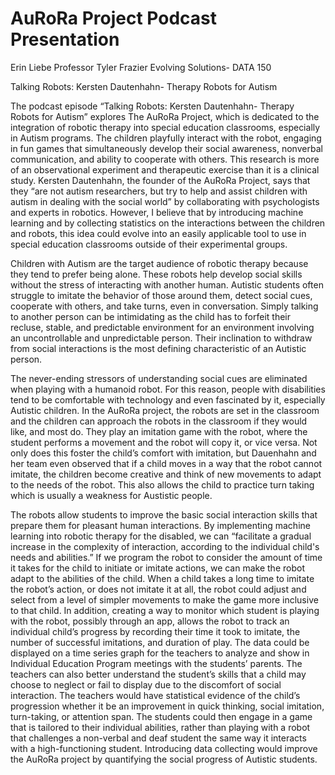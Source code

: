 # AuRoRa Project Podcast Presentation

Erin Liebe
Professor Tyler Frazier
Evolving Solutions- DATA 150

Talking Robots: Kersten Dautenhahn- Therapy Robots for Autism

The podcast episode “Talking Robots: Kersten Dautenhahn- Therapy Robots for Autism” explores The AuRoRa Project, which is dedicated to the integration of robotic therapy into special education classrooms, especially in Autism programs. The children playfully interact with the robot, engaging in fun games that simultaneously develop their social awareness, nonverbal communication, and ability to cooperate with others. This research is more of an observational experiment and therapeutic exercise than it is a clinical study. Kersten Dautenhahn, the founder of the AuRoRa Project, says that they “are not autism researchers, but try to help and assist children with autism in dealing with the social world” by collaborating with psychologists and experts in robotics. However, I believe that by introducing machine learning and by collecting statistics on the interactions between the children and robots, this idea could evolve into an easily applicable tool to use in special education classrooms outside of their experimental groups.

Children with Autism are the target audience of robotic therapy because they tend to prefer being alone. These robots help develop social skills without the stress of interacting with another human. Autistic students often struggle to imitate the behavior of those around them, detect social cues, cooperate with others, and take turns, even in conversation. Simply talking to another person can be intimidating as the child has to forfeit their recluse, stable, and predictable environment for an environment involving an uncontrollable and unpredictable person. Their inclination to withdraw from social interactions is the most defining characteristic of an Autistic person.

The never-ending stressors of understanding social cues are eliminated when playing with a humanoid robot. For this reason, people with disabilities tend to be comfortable with technology and even fascinated by it, especially Autistic children. In the AuRoRa project, the robots are set in the classroom and the children can approach the robots in the classroom if they would like, and most do. They play an imitation game with the robot, where the student performs a movement and the robot will copy it, or vice versa. Not only does this foster the child’s comfort with imitation, but Dauenhahn and her team even observed that if a child moves in a way that the robot cannot imitate, the children become creative and think of new movements to adapt to the needs of the robot. This also allows the child to practice turn taking which is usually a weakness for Austistic people.

The robots allow students to improve the basic social interaction skills that prepare them for pleasant human interactions. By implementing machine learning into robotic therapy for the disabled, we can “facilitate a gradual increase in the complexity of interaction, according to the individual child's needs and abilities.” If we program the robot to consider the amount of time it takes for the child to initiate or imitate actions, we can make the robot adapt to the abilities of the child. When a child takes a long time to imitate the robot’s action, or does not imitate it at all, the robot could adjust and select from a level of simpler movements to make the game more inclusive to that child. In addition, creating a way to monitor which student is playing with the robot, possibly through an app, allows the robot to track an individual child’s progress by recording their time it took to imitate, the number of successful imitations, and duration of play. The data could be displayed on a time series graph for the teachers to analyze and show in Individual Education Program meetings with the students’ parents. The teachers can also better understand the student’s skills that a child may choose to neglect or fail to display due to the discomfort of social interaction. The teachers would have statistical evidence of the child’s progression whether it be an improvement in quick thinking, social imitation, turn-taking, or attention span. The students could then engage in a game that is tailored to their individual abilities, rather than playing with a robot that challenges a non-verbal and deaf student the same way it interacts with a high-functioning student. Introducing data collecting would improve the AuRoRa project by quantifying the social progress of Autistic students.

